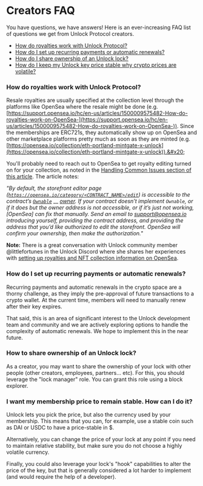 # Creators FAQ

You have questions, we have answers! Here is an ever-increasing FAQ list of questions we get from Unlock Protocol creators.



* [How do royalties work with Unlock Protocol?](faq.md#how-do-royalties-work-with-unlock-protocol)
* [How do I set up recurring payments or automatic renewals?](faq.md#how-do-i-set-up-recurring-payments-or-automatic-renewals)
* [How do I share ownership of an Unlock lock?](faq.md#how-to-share-ownership-of-an-unlock-lock)
*   [How do I keep my Unlock key price stable why crypto prices are volatile?](faq.md#i-want-my-membership-price-to-remain-stable.-how-can-i-do-it)



### How do royalties work with Unlock Protocol?

Resale royalties are usually specified at the collection level through the platforms like OpenSea where the resale might be done (e.g. [https://support.opensea.io/hc/en-us/articles/1500009575482-How-do-royalties-work-on-OpenSea-](https://support.opensea.io/hc/en-us/articles/1500009575482-How-do-royalties-work-on-OpenSea-)). Since the memberships are ERC721s, they automatically show up on OpenSea and other marketplace platforms pretty much as soon as they are minted (e.g. [https://opensea.io/collection/eth-portland-mintgate-x-unlock](https://opensea.io/collection/eth-portland-mintgate-x-unlock)).&#x20;

You'll probably need to reach out to OpenSea to get royalty editing turned on for your collection, as noted in the [Handling Common Issues section of this article](https://medium.com/opensea/how-to-create-your-own-marketplace-on-opensea-in-three-minutes-or-less-12373ca5818a). The article notes:

_"By default, the storefront editor page (_[_`https://opensea.io/category/<CONTRACT_NAME>/edit`_](https://opensea.io/category/%3CCONTRACT\_NAME%3E/edit)_) is accessible to the contract’s_ [_`Ownable`_](https://github.com/OpenZeppelin/openzeppelin-solidity/blob/0dded493a03623c93845c2d58634c229862ab54a/contracts/ownership/Ownable.sol#L22-L27) __ [_owner_](https://github.com/OpenZeppelin/openzeppelin-solidity/blob/0dded493a03623c93845c2d58634c229862ab54a/contracts/ownership/Ownable.sol#L22-L27)_. If your contract doesn’t implement `Ownable`, or if it does but the owner address is not accessible, or if it’s just not working, \[OpenSea] can fix that manually. Send an email to_ [_support@opensea.io_](mailto:support@opensea.io) _introducing yourself, providing the contract address, and providing the address that you’d like authorized to edit the storefront. OpenSea will confirm your ownership, then make the authorization."_

**Note:** There is a great conversation with Unlock community member @littlefortunes in the Unlock Discord where she shares her experiences with [setting up royalties and NFT collection information on OpenSea](https://discord.com/channels/462280183425138719/835883502297284628/934784500301451264).

### **How do I set up recurring payments or automatic renewals?** <a href="#how-do-i-set-up-recurring-payments-or-automatic-renewals" id="how-do-i-set-up-recurring-payments-or-automatic-renewals"></a>

Recurring payments and automatic renewals in the crypto space are a thorny challenge, as they imply the pre-approval of future transactions to a crypto wallet. At the current time, members will need to manually renew after their key expires.&#x20;

That said, this is an area of significant interest to the Unlock development team and community and we are actively exploring options to handle the complexity of automatic renewals. We hope to implement this in the near future.

### How to share ownership of an Unlock lock?

As a creator, you may want to share the ownership of your lock with other people (other creators, employees, partners... etc). For this, you should leverage the "lock manager" role. You can grant this role using a block explorer.

### I want my membership price to remain stable. How can I do it?

Unlock lets you pick the price, but also the currency used by your membership. This means that you can, for example, use a stable coin such as DAI or USDC to have a price-stable in $.

Alternatively, you can change the price of your lock at any point if you need to maintain relative stability, but make sure you do not choose a highly volatile currency.

Finally, you could also leverage your lock's "hook" capabilities to alter the price of the key, but that is generally considered a lot harder to implement (and would require the help of a developer).

